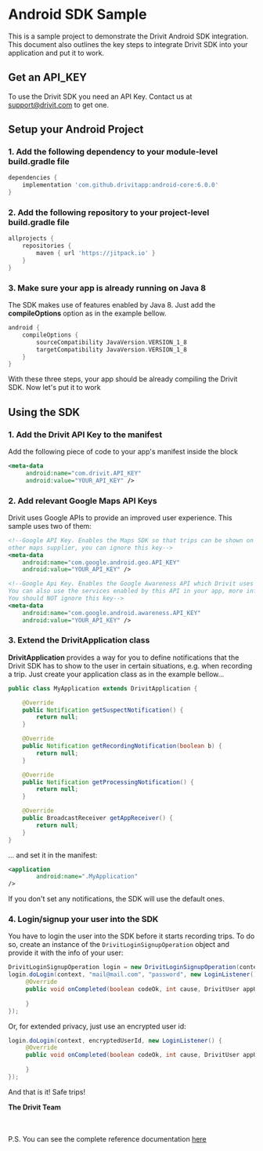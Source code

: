# Android SDK Sample

This is a sample project to demonstrate the Drivit Android SDK integration. This document also outlines the key steps to integrate Drivit SDK into your application and put it to work.

## Get an API_KEY
To use the Drivit SDK you need an API Key. Contact us at support@drivit.com to get one. 

## Setup your Android Project
### 1. Add the following dependency to your module-level build.gradle file
```gradle
dependencies {
    implementation 'com.github.drivitapp:android-core:6.0.0'
}

```
### 2. Add the following repository to your project-level build.gradle file
```gradle
allprojects {
    repositories {
        maven { url 'https://jitpack.io' }
    }
}
```
### 3. Make sure your app is already running on Java 8
The SDK makes use of features enabled by Java 8. Just add the **compileOptions** option as in the example bellow.
```gradle
android {
    compileOptions {
        sourceCompatibility JavaVersion.VERSION_1_8
        targetCompatibility JavaVersion.VERSION_1_8
    }
}
```

With these three steps, your app should be already compiling the Drivit SDK. Now let's put it to work

## Using the SDK
### 1. Add the Drivit API Key to the manifest
Add the following piece of code to your app's manifest inside the **<application/>** block
```xml
<meta-data
     android:name="com.drivit.API_KEY"
     android:value="YOUR_API_KEY" />
 ```

### 2. Add relevant Google Maps API Keys
Drivit uses Google APIs to provide an improved user experience. This sample uses two of them:
```xml
<!--Google API Key. Enables the Maps SDK so that trips can be shown on a map. If you choose
other maps supplier, you can ignore this key-->
<meta-data
    android:name="com.google.android.geo.API_KEY"
    android:value="YOUR_API_KEY" />

<!--Google Api Key. Enables the Google Awareness API which Drivit uses in its inner workings.
You can also use the services enabled by this API in your app, more info here: https://developers.google.com/awareness/overview
You should NOT ignore this key-->
<meta-data
    android:name="com.google.android.awareness.API_KEY"
    android:value="YOUR_API_KEY" />
```


### 3. Extend the DrivitApplication class
**DrivitApplication** provides a way for you to define notifications that the Drivit SDK has to show to the user in certain situations, e.g. when recording a trip. Just create your application class as in the example bellow...
```java
public class MyApplication extends DrivitApplication {

    @Override
    public Notification getSuspectNotification() {
        return null;
    }

    @Override
    public Notification getRecordingNotification(boolean b) {
        return null;
    }

    @Override
    public Notification getProcessingNotification() {
        return null;
    }

    @Override
    public BroadcastReceiver getAppReceiver() {
        return null;
    }
}
 ```
... and set it in the manifest:
```xml
<application
        android:name=".MyApplication"
/>
```
If you don't set any notifications, the SDK will use the default ones.
### 4. Login/signup your user into the SDK
You have to login the user into the SDK before it starts recording trips. 
To do so, create an instance of the ```DrivitLoginSignupOperation``` object and 
provide it with the info of your user:

```java
DrivitLoginSignupOperation login = new DrivitLoginSignupOperation(context);
login.doLogin(context, "mail@mail.com", "password", new LoginListener() {
     @Override
     public void onCompleted(boolean codeOk, int cause, DrivitUser appUser) {
          
     }
});
```

Or, for extended privacy, just use an encrypted user id:
```java
login.doLogin(context, encryptedUserId, new LoginListener() {
     @Override
     public void onCompleted(boolean codeOk, int cause, DrivitUser appUser) {
          
     }
});
```

And that is it! Safe trips!

**The Drivit Team**

<br/><br/>P.S. You can see the complete reference documentation [here](https://javadoc.jitpack.io/com/github/drivitapp/android-core/6.0.0/javadoc/reference/packages.html)
